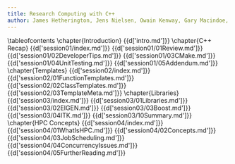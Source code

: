 ```yaml
---
title: Research Computing with C++
author: James Hetherington, Jens Nielsen, Owain Kenway, Gary Macindoe, and Matt Clarkson
---
```


\tableofcontents
\chapter{Introduction}
{{d['intro.md']}}
\chapter{C++ Recap}
{{d['session01/index.md']}}
{{d['session01/01Review.md']}}
{{d['session01/02DeveloperTips.md']}}
{{d['session01/03CMake.md']}}
{{d['session01/04UnitTesting.md']}}
{{d['session01/05Addendum.md']}}
\chapter{Templates}
{{d['session02/index.md']}}
{{d['session02/01FunctionTemplates.md']}}
{{d['session02/02ClassTemplates.md']}}
{{d['session02/03TemplateMeta.md']}}
\chapter{Libraries}
{{d['session03/index.md']}}
{{d['session03/01Libraries.md']}}
{{d['session03/02EIGEN.md']}}
{{d['session03/03Boost.md']}}
{{d['session03/04ITK.md']}}
{{d['session03/10Summary.md']}}
\chapter{HPC Concepts}
{{d['session04/index.md']}}
{{d['session04/01WhatIsHPC.md']}}
{{d['session04/02Concepts.md']}}
{{d['session04/03JobScheduling.md']}}
{{d['session04/04ConcurrencyIssues.md']}}
{{d['session04/05FurtherReading.md']}}


